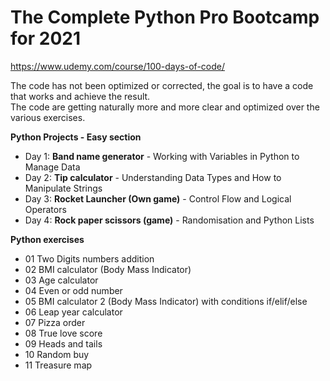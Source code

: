 # The Complete Python Pro Bootcamp for 2021
https://www.udemy.com/course/100-days-of-code/

The code has not been optimized or corrected, the goal is to have a code that works and achieve the result.<br />
The code are getting naturally more and more clear and optimized over the various exercises.


**Python Projects - Easy section**
- Day 1: **Band name generator** - Working with Variables in Python to Manage Data
- Day 2: **Tip calculator** - Understanding Data Types and How to Manipulate Strings
- Day 3: **Rocket Launcher (Own game)** - Control Flow and Logical Operators
- Day 4: **Rock paper scissors (game)** - Randomisation and Python Lists

**Python exercises**
- 01 Two Digits numbers addition
- 02 BMI calculator (Body Mass Indicator)
- 03 Age calculator
- 04 Even or odd number
- 05 BMI calculator 2 (Body Mass Indicator) with conditions if/elif/else
- 06 Leap year calculator
- 07 Pizza order
- 08 True love score
- 09 Heads and tails
- 10 Random buy
- 11 Treasure map
